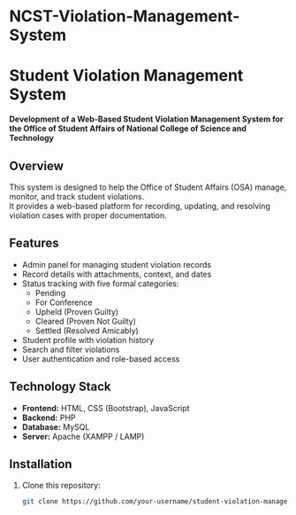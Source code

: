 # NCST-Violation-Management-System

# Student Violation Management System

**Development of a Web-Based Student Violation Management System for the Office of Student Affairs of National College of Science and Technology**

## Overview

This system is designed to help the Office of Student Affairs (OSA) manage, monitor, and track student violations.  
It provides a web-based platform for recording, updating, and resolving violation cases with proper documentation.

## Features

- Admin panel for managing student violation records
- Record details with attachments, context, and dates
- Status tracking with five formal categories:
  - Pending
  - For Conference
  - Upheld (Proven Guilty)
  - Cleared (Proven Not Guilty)
  - Settled (Resolved Amicably)
- Student profile with violation history
- Search and filter violations
- User authentication and role-based access

## Technology Stack

- **Frontend:** HTML, CSS (Bootstrap), JavaScript
- **Backend:** PHP
- **Database:** MySQL
- **Server:** Apache (XAMPP / LAMP)

## Installation

1. Clone this repository:
   ```bash
   git clone https://github.com/your-username/student-violation-management.git
   ```
